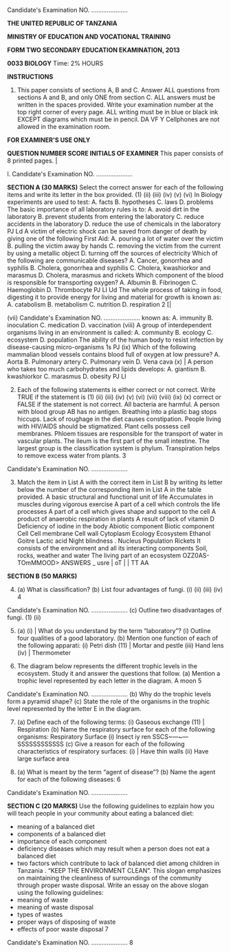 Candidate's Examination NO. .....................

**THE UNITED REPUBLIC OF TANZANIA**

**MINISTRY OF EDUCATION AND VOCATIONAL TRAINING**

**FORM TWO SECONDARY EDUCATION EKAMINATION, 2013**

**0033 BIOLOGY**
Time: 2% HOURS

**INSTRUCTIONS**

1. This paper consists of sections A, B and C.
Answer ALL questions from sections A and B, and only ONE from section C.
ALL answers must be written in the spaces provided.
Write your examination number at the top right corner of every page.
ALL writing must be in blue or black ink EXCEPT diagrams which must be in pencil.
DA VF Y
Cellphones are not allowed in the examination room.

**FOR EXAMINER'S USE ONLY**

**QUESTION NUMBER SCORE INITIALS OF EXAMINER**
This paper consists of 8 printed pages.
|

l.
Candidate's Examination NO. .....................

**SECTION A (30 MARKS)**
Select the correct answer for each of the following items and write its letter in the box provided.
(1)
(ii)
(iii)
(iv)
(v)
(vi)
In Biology experiments are used to test:
A. facts
B. hypotheses
C. laws
D. problems
The basic importance of all laboratory rules is to:
A. avoid dirt in the laboratory
B. prevent students from entering the laboratory
C. reduce accidents in the laboratory
D. reduce the use of chemicals in the laboratory
PJ Ld
   A victim of electric shock can be saved from danger of death by giving one of the following
First Aid:
A. pouring a lot of water over the victim
B. pulling the victim away by hands
C. removing the victim from the current by using a metallic object
D. turning off the sources of electricity
Which of the following are communicable diseases?
A. Cancer, gonorrhea and syphilis
B. Cholera, gonorrhea and syphilis
C. Cholera, kwashiorkor and marasmus
D. Cholera, marasmus and rickets
Which component of the blood is responsible for transporting oxygen?
A. Albumin
B. Fibrinogen
C. Haemoglobin
D. Thrombocyte
PJ LI Ud
The whole process of taking in food, digesting it to provide energy for living and material for growth is known as:
A. catabolism
B. metabolism
C. nutrition
D. respiration
2
[|

(vii)
Candidate's Examination NO. .....................
known as:
A. immunity
B. inoculation
C. medication
D. vaccination
(viii) A group of interdependent organisms living in an environment is called:
A. community
B. ecology
C. ecosystem
D. population
The ability of the human body to resist infection by disease-causing micro-organisms 1s
PJ
(ix) Which of the following mammalian blood vessels contains blood full of oxygen at low pressure?
A. Aorta
B. Pulmonary artery
C. Pulmonary vein
D. Vena cava
(x) | A person who takes too much carbohydrates and lipids develops:
A. giantism
B. kwashiorkor
C. marasmus
D. obesity
PJ LI

2. Each of the following statements is either correct or not correct. Write TRUE if the statement is
(1)
(ii)
(iii)
(iv)
(v)
(vi)
(vii)
(viii)
(ix)
(x)
correct or FALSE if the statement is not correct.
All bacteria are harmful.
   A person with blood group AB has no antigen.
Breathing into a plastic bag stops hiccups.
Lack of roughage in the diet causes constipation.
People living with HIV/AIDS should be stigmatized.
Plant cells possess cell membranes.
Phloem tissues are responsible for the transport of water in vascular plants.
The ileum is the first part of the small intestine.
The largest group is the classification system is phylum.
Transpiration helps to remove excess water from plants.
3

Candidate's Examination NO. .....................

3. Match the item in List A with the correct item in List B by writing its letter below the number of the corresponding item in List A in the table provided.
   A basic structural and functional unit of life
Accumulates in muscles during vigorous exercise
   A part of a cell which controls the life processes
   A part of a cell which gives shape and support to the cell
   A product of anaerobic respiration in plants
   A result of lack of vitamin D
Deficiency of iodine in the body
Abiotic component
Biotic component
Cell
Cell membrane
Cell wall
Cytoplasm
Ecology
Ecosystem
Ethanol
Goitre
Lactic acid
Night blindness
. Nucleus
Population
Rickets
It consists of the environment and all its interacting components
Soil, rocks, weather and water
The living part of an ecosystem
OZZ0AS-TOmMMOOD>
ANSWERS
_
usre | oT | | TT AA

**SECTION B (50 MARKS)**

4. (a) What is classification?
(b) List four advantages of fungi.
(i)
(ii)
(iii)
(iv)
4

Candidate's Examination NO. .....................
(c) Outline two disadvantages of fungi.
(1)
(ii)

5. (a) (i) | What do you understand by the term “laboratory”?
(i) Outline four qualities of a good laboratory.
(b) Mention one function of each of the following apparati:
(i) Petri dish
(11) | Mortar and pestle
(iii) Hand lens
(iv) | Thermometer

6. The diagram below represents the different trophic levels in the ecosystem.
Study it and answer the questions that follow.
(a) Mention a trophic level represented by each letter in the diagram.
A
moon
5

Candidate's Examination NO. .....................
(b) Why do the trophic levels form a pyramid shape?
(c) State the role of the organisms in the trophic level represented by the letter E in the diagram.

7. (a) Define each of the following terms:
(i) Gaseous exchange
(11) | Respiration
(b) Name the respiratory surface for each of the following organisms:
Respiratory Surface
(i) Insect iy ren SSCS~—~—SSSSSSSSSSSS
(c) Give a reason for each of the following characteristics of respiratory surfaces:
(i) | Have thin walls
(ii) Have large surface area

8. (a) What is meant by the term “agent of disease”?
(b) Name the agent for each of the following diseases:
6

Candidate's Examination NO. .....................

**SECTION C (20 MARKS)**
Use the following guidelines to ezplain how you will teach people in your community about eating a balanced diet:
- meaning of a balanced diet
- components of a balanced diet
- importance of each component
- deficiency diseases which may result when a person does not eat a balanced diet
- two factors which contribute to lack of balanced diet among children in Tanzania
. “KEEP THE ENVIRONMENT CLEAN”. This slogan emphasizes on maintaining the cleanliness of surroundings of the community through proper waste disposal. Write an essay on the above slogan using the following guidelines:
- meaning of waste
- meaning of waste disposal
- types of wastes
- proper ways of disposing of waste
- effects of poor waste disposal
7

Candidate's Examination NO. .....................
8
